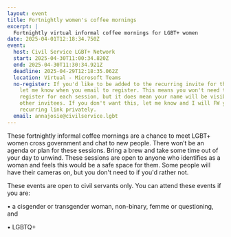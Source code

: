 ```yaml
---
layout: event
title: Fortnightly women's coffee mornings
excerpt: |
  Fortnightly virtual informal coffee mornings for LGBT+ women
date: 2025-04-01T12:18:34.750Z
event:
  host: Civil Service LGBT+ Network
  start: 2025-04-30T11:00:34.820Z
  end: 2025-04-30T11:30:34.921Z
  deadline: 2025-04-29T12:18:35.062Z
  location: Virtual - Microsoft Teams
  no-register: If you'd like to be added to the recurring invite for these please
    let me know when you email to register. This means you won't need to
    register for each session, but it does mean your name will be visible to
    other invitees. If you don't want this, let me know and I will FW you the
    recurring link privately.
  email: annajosie@civilservice.lgbt
---
```

These fortnightly informal coffee mornings are a chance to meet LGBT+ women cross government and chat to new people. There won’t be an agenda or plan for these sessions. Bring a brew and take some time out of your day to unwind. These sessions are open to anyone who identifies as a woman and feels this would be a safe space for them. Some people will have their cameras on, but you don't need to if you'd rather not.

These events are open to civil servants only. You can attend these events if you are:

• a cisgender or transgender woman, non-binary, femme or questioning, and

• LGBTQ+